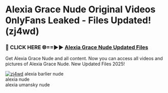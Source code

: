 # Alexia Grace Nude Original Videos 0nlyFans Leaked - Files Updated! (zj4wd)

<h3>🔴 CLICK HERE 🌐==►► <a href="https://tinyurl.com/yrmya6cz" rel="nofollow">Alexia Grace Nude Updated Files</a></h3>

Get Alexia Grace Nude and all content. Now you can access all videos and pictures of Alexia Grace Nude. New Updated Files 2025!

[![zj4wd](https://i.imgur.com/FMdXYCs.gif)](https://tinyurl.com/yrmya6cz)
alexia barlier nude<br>
alexia nude<br>
alexia umansky nude